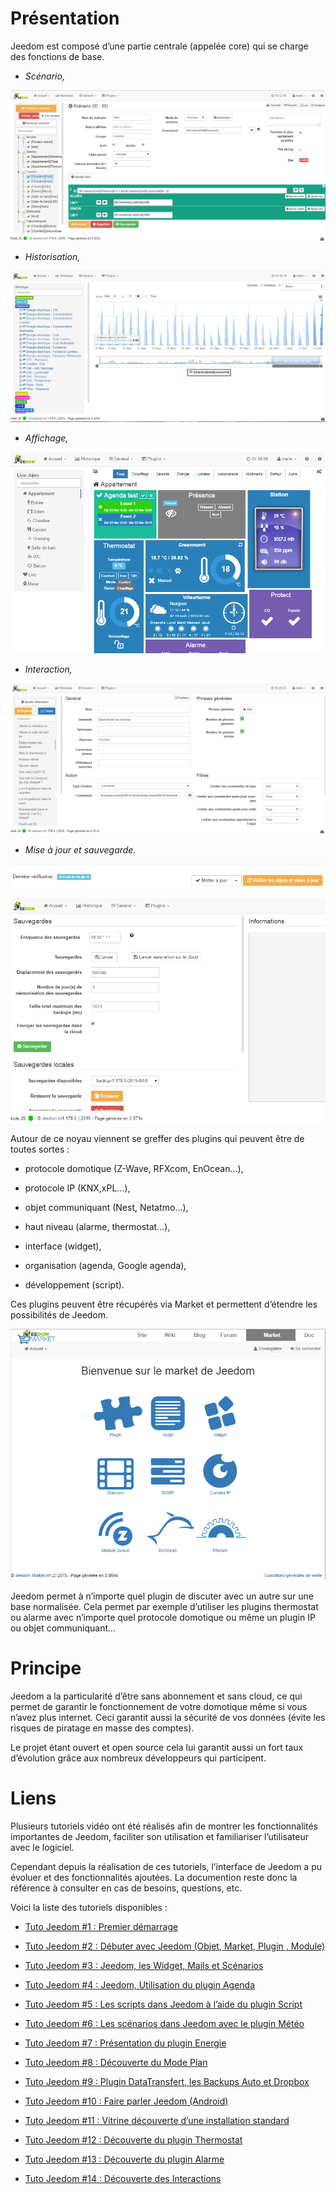 Présentation
===

Jeedom est composé d’une partie centrale (appelée core) qui se charge
des fonctions de base.

-   *Scénario,*

![Page Scénario](images/doc-presentation-scenario.png)

-   *Historisation,*

![Page Historique](images/doc-presentation-historique.png)

-   *Affichage,*

![Page Dashboard](images/doc-presentation-affichage.png)

-   *Interaction,*

![Page Interaction](images/doc-presentation-interaction.png)

-   *Mise à jour et sauvegarde.*

![Page Mise à jour](images/doc-presentation-maj.png)

![Page Sauvegarde](images/doc-presentation-sauvegarde.png)

Autour de ce noyau viennent se greffer des plugins qui peuvent être de
toutes sortes :

-   protocole domotique (Z-Wave, RFXcom, EnOcean…​),

-   protocole IP (KNX,xPL…​),

-   objet communiquant (Nest, Netatmo…​),

-   haut niveau (alarme, thermostat…​),

-   interface (widget),

-   organisation (agenda, Google agenda),

-   développement (script).

Ces plugins peuvent être récupérés via Market et permettent d’étendre
les possibilités de Jeedom.

![Page Market](images/doc-presentation-market.png)

Jeedom permet à n’importe quel plugin de discuter avec un autre sur une
base normalisée. Cela permet par exemple d’utiliser les plugins
thermostat ou alarme avec n’importe quel protocole domotique ou même un
plugin IP ou objet communiquant…​

Principe
=== 

Jeedom a la particularité d’être sans abonnement et sans cloud, ce qui
permet de garantir le fonctionnement de votre domotique même si vous
n’avez plus internet. Ceci garantit aussi la sécurité de vos données
(évite les risques de piratage en masse des comptes).

Le projet étant ouvert et open source cela lui garantit aussi un fort
taux d’évolution grâce aux nombreux développeurs qui participent.

Liens
===

Plusieurs tutoriels vidéo ont été réalisés afin de montrer les
fonctionnalités importantes de Jeedom, faciliter son utilisation et
familiariser l’utilisateur avec le logiciel.

Cependant depuis la réalisation de ces tutoriels, l’interface de Jeedom
a pu évoluer et des fonctionnalités ajoutées. La documention reste donc
la référence à consulter en cas de besoins, questions, etc.

Voici la liste des tutoriels disponibles :

-   [Tuto Jeedom \#1 : Premier
    démarrage](https://www.youtube.com/watch?v=UTECRBGEUtI)

-   [Tuto Jeedom \#2 : Débuter avec Jeedom (Objet, Market, Plugin
    , Module)](https://www.youtube.com/watch?v=2LU1neNvbus)

-   [Tuto Jeedom \#3 : Jeedom, les Widget, Mails et
    Scénarios](https://www.youtube.com/watch?v=OJn33XbpiH8)

-   [Tuto Jeedom \#4 : Jeedom, Utilisation du plugin
    Agenda](https://www.youtube.com/watch?v=EBuvIabg3Cc)

-   [Tuto Jeedom \#5 : Les scripts dans Jeedom à l’aide du plugin
    Script](https://www.youtube.com/watch?v=FRbQILAogX0)

-   [Tuto Jeedom \#6 : Les scénarios dans Jeedom avec le plugin
    Météo](https://www.youtube.com/watch?v=w0ErP3wyEoA)

-   [Tuto Jeedom \#7 : Présentation du plugin
    Energie](https://www.youtube.com/watch?v=DZfA_DxqbNs)

-   [Tuto Jeedom \#8 : Découverte du Mode
    Plan](https://www.youtube.com/watch?v=2IkXF6CBCAE)

-   [Tuto Jeedom \#9 : Plugin DataTransfert, les Backups Auto et
    Dropbox](https://www.youtube.com/watch?v=wLOfJygFc8k)

-   [Tuto Jeedom \#10 : Faire parler
    Jeedom (Android)](https://www.youtube.com/watch?v=3Pc3VJFWHo4)

-   [Tuto Jeedom \#11 : Vitrine découverte d’une installation
    standard](https://www.youtube.com/watch?v=hW1d1FvkmSs)

-   [Tuto Jeedom \#12 : Découverte du plugin
    Thermostat](https://www.youtube.com/watch?v=T21gqp1SQK0)

-   [Tuto Jeedom \#13 : Découverte du plugin
    Alarme](https://www.youtube.com/watch?v=JjnWeU614gc)

-   [Tuto Jeedom \#14 : Découverte des
    Interactions](https://www.youtube.com/watch?v=Z8SHo_Xwk0Q) 